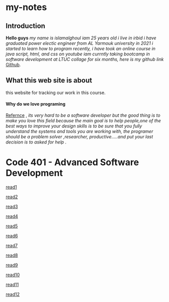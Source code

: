 # my-notes
## Introduction
**Hello guys**
*my name is islamalghoul
iam 25 years old i live in irbid
i have graduated power electic engineer from AL Yarmouk university in 2021
i started to learn how to program recently, i have took an online course in java script, html, and css on youtube iam currntly taking  bootcamp in software development at LTUC collage  for six months, here is my github link* [Github](https://github.com/islamalghoul).
## What this web site is about 
this website for tracking our work in this course.

#### **Why do we love programing**
[Refernce](https://www.freecodecamp.org/news/learn-the-fundamentals-of-a-good-developer-mindset-in-15-minutes-81321ab8a682/) , *its very hard to be a software developer but the good thing is to make you love this field because the main goal is to help people,one of the best ways to improve your design skills is to be sure that you fully understand the systems and tools you are working with, the programer should be a problem solver ,researcher, productive.....and put your last decision is to asked for help .*

# Code 401 - Advanced Software Development
[read1](/python/code-401-python/class-01/README.md)


[read2](/python/code-401-python/class-02/README.md)


[read3](python/code-401-python/class-03/README.md)

[read4](python/code-401-python/class-04/README.md)

[read5](python/code-401-python/class-05/README.md)

[read6](python/code-401-python/class-06/README.md)

[read7](/python/code-401-python/class-07/README.md)

[read8](/python/code-401-python/class-08/README.md)

[read9](python/code-401-python/class-09/README.md)

[read10](python/code-401-python/class-10/README.md)

[read11](python/code-401-python/class-11/README.md)

[read12](python/code-401-python/class-12/README.md)

